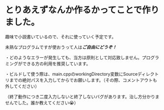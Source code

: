 # とりあえずなんか作るかってことで作りました。

趣味で小説書いているので、それに使っていく予定です。

未熟なプログラムですが使おうって人は***ご自由にどうぞ！***

・どのようなエラーが発生しても、当方は原則として対応致しません。プログラミングができる方の利用を推奨しています。

・ビルドして使う際は、main.cppのworkingDirectory変数にSourceディレクトリまでの絶対パスを入力してからでお願いします。（その際、コメントアウトも外してください）

（終了動作につき二度入力しないと終了しないバグがあります。治し方分かりませんでした。誰か教えてください:sob:）
